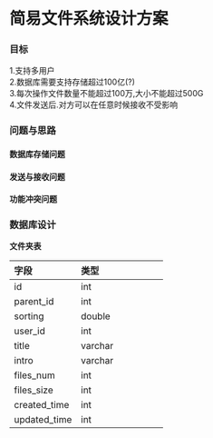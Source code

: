 # 简易文件系统设计方案

### 目标

1.支持多用户  
2.数据库需要支持存储超过100亿\(?\)  
3.每次操作文件数量不能超过100万,大小不能超过500G  
4.文件发送后.对方可以在任意时候接收不受影响

### 问题与思路

#### 数据库存储问题

#### 发送与接收问题

#### 功能冲突问题

### 数据库设计

**文件夹表**

|字段 | 类型 |  |  |  |  |  |
| :--- | :--- | :--- | :--- | :--- | :--- | :--- |
| id | int |  |  |  |  |  |
| parent_id | int |  |  |  |  |  |
| sorting | double |  |  |  |  |  |
| user_id | int |  |  |  |  |  |
| title | varchar |  |  |  |  |  |
| intro | varchar |  |  |  |  |  |
| files_num | int |  |  |  |  |  |
| files_size | int |  |  |  |  |  |
| created_time | int |  |  |  |  |  |
| updated_time | int |  |  |  |  |  |



